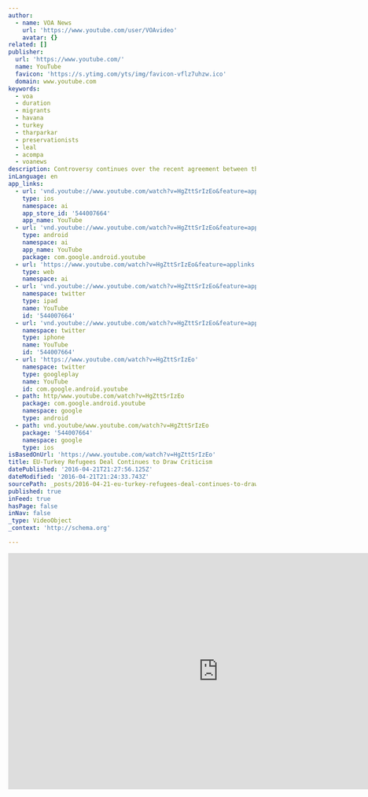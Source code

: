 ```yaml
---
author:
  - name: VOA News
    url: 'https://www.youtube.com/user/VOAvideo'
    avatar: {}
related: []
publisher:
  url: 'https://www.youtube.com/'
  name: YouTube
  favicon: 'https://s.ytimg.com/yts/img/favicon-vflz7uhzw.ico'
  domain: www.youtube.com
keywords:
  - voa
  - duration
  - migrants
  - havana
  - turkey
  - tharparkar
  - preservationists
  - leal
  - acompa
  - voanews
description: Controversy continues over the recent agreement between the European Union and Turkey to deport newly arrived migrants in Greece back to Turkey. There are st...
inLanguage: en
app_links:
  - url: 'vnd.youtube://www.youtube.com/watch?v=HgZttSrIzEo&feature=applinks'
    type: ios
    namespace: ai
    app_store_id: '544007664'
    app_name: YouTube
  - url: 'vnd.youtube://www.youtube.com/watch?v=HgZttSrIzEo&feature=applinks'
    type: android
    namespace: ai
    app_name: YouTube
    package: com.google.android.youtube
  - url: 'https://www.youtube.com/watch?v=HgZttSrIzEo&feature=applinks'
    type: web
    namespace: ai
  - url: 'vnd.youtube://www.youtube.com/watch?v=HgZttSrIzEo&feature=applinks'
    namespace: twitter
    type: ipad
    name: YouTube
    id: '544007664'
  - url: 'vnd.youtube://www.youtube.com/watch?v=HgZttSrIzEo&feature=applinks'
    namespace: twitter
    type: iphone
    name: YouTube
    id: '544007664'
  - url: 'https://www.youtube.com/watch?v=HgZttSrIzEo'
    namespace: twitter
    type: googleplay
    name: YouTube
    id: com.google.android.youtube
  - path: http/www.youtube.com/watch?v=HgZttSrIzEo
    package: com.google.android.youtube
    namespace: google
    type: android
  - path: vnd.youtube/www.youtube.com/watch?v=HgZttSrIzEo
    package: '544007664'
    namespace: google
    type: ios
isBasedOnUrl: 'https://www.youtube.com/watch?v=HgZttSrIzEo'
title: EU-Turkey Refugees Deal Continues to Draw Criticism
datePublished: '2016-04-21T21:27:56.125Z'
dateModified: '2016-04-21T21:24:33.743Z'
sourcePath: _posts/2016-04-21-eu-turkey-refugees-deal-continues-to-draw-criticism.md
published: true
inFeed: true
hasPage: false
inNav: false
_type: VideoObject
_context: 'http://schema.org'

---
```

<iframe src="https://cdn.embedly.com/widgets/media.html?src=https%3A%2F%2Fwww.youtube.com%2Fembed%2FHgZttSrIzEo%3Ffeature%3Doembed&amp;url=https%3A%2F%2Fwww.youtube.com%2Fwatch%3Fv%3DHgZttSrIzEo&amp;image=https%3A%2F%2Fi.ytimg.com%2Fvi%2FHgZttSrIzEo%2Fhqdefault.jpg&amp;key=b7d04c9b404c499eba89ee7072e1c4f7&amp;type=text%2Fhtml&amp;schema=youtube" width="854" height="480" scrolling="no" frameborder="0" allowfullscreen="" style=""></iframe>